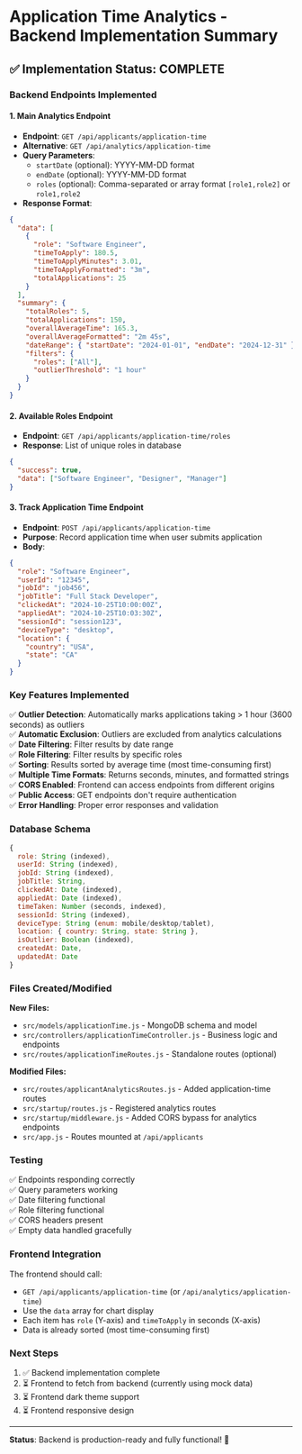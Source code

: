 # Application Time Analytics - Backend Implementation Summary

## ✅ Implementation Status: COMPLETE

### Backend Endpoints Implemented

#### 1. Main Analytics Endpoint
- **Endpoint**: `GET /api/applicants/application-time`
- **Alternative**: `GET /api/analytics/application-time`
- **Query Parameters**:
  - `startDate` (optional): YYYY-MM-DD format
  - `endDate` (optional): YYYY-MM-DD format  
  - `roles` (optional): Comma-separated or array format `[role1,role2]` or `role1,role2`
- **Response Format**:
```json
{
  "data": [
    {
      "role": "Software Engineer",
      "timeToApply": 180.5,
      "timeToApplyMinutes": 3.01,
      "timeToApplyFormatted": "3m",
      "totalApplications": 25
    }
  ],
  "summary": {
    "totalRoles": 5,
    "totalApplications": 150,
    "overallAverageTime": 165.3,
    "overallAverageFormatted": "2m 45s",
    "dateRange": { "startDate": "2024-01-01", "endDate": "2024-12-31" },
    "filters": {
      "roles": ["All"],
      "outlierThreshold": "1 hour"
    }
  }
}
```

#### 2. Available Roles Endpoint
- **Endpoint**: `GET /api/applicants/application-time/roles`
- **Response**: List of unique roles in database
```json
{
  "success": true,
  "data": ["Software Engineer", "Designer", "Manager"]
}
```

#### 3. Track Application Time Endpoint
- **Endpoint**: `POST /api/applicants/application-time`
- **Purpose**: Record application time when user submits application
- **Body**:
```json
{
  "role": "Software Engineer",
  "userId": "12345",
  "jobId": "job456",
  "jobTitle": "Full Stack Developer",
  "clickedAt": "2024-10-25T10:00:00Z",
  "appliedAt": "2024-10-25T10:03:30Z",
  "sessionId": "session123",
  "deviceType": "desktop",
  "location": {
    "country": "USA",
    "state": "CA"
  }
}
```

### Key Features Implemented

✅ **Outlier Detection**: Automatically marks applications taking > 1 hour (3600 seconds) as outliers  
✅ **Automatic Exclusion**: Outliers are excluded from analytics calculations  
✅ **Date Filtering**: Filter results by date range  
✅ **Role Filtering**: Filter results by specific roles  
✅ **Sorting**: Results sorted by average time (most time-consuming first)  
✅ **Multiple Time Formats**: Returns seconds, minutes, and formatted strings  
✅ **CORS Enabled**: Frontend can access endpoints from different origins  
✅ **Public Access**: GET endpoints don't require authentication  
✅ **Error Handling**: Proper error responses and validation  

### Database Schema

```javascript
{
  role: String (indexed),
  userId: String (indexed),
  jobId: String (indexed),
  jobTitle: String,
  clickedAt: Date (indexed),
  appliedAt: Date (indexed),
  timeTaken: Number (seconds, indexed),
  sessionId: String (indexed),
  deviceType: String (enum: mobile/desktop/tablet),
  location: { country: String, state: String },
  isOutlier: Boolean (indexed),
  createdAt: Date,
  updatedAt: Date
}
```

### Files Created/Modified

**New Files:**
- `src/models/applicationTime.js` - MongoDB schema and model
- `src/controllers/applicationTimeController.js` - Business logic and endpoints
- `src/routes/applicationTimeRoutes.js` - Standalone routes (optional)

**Modified Files:**
- `src/routes/applicantAnalyticsRoutes.js` - Added application-time routes
- `src/startup/routes.js` - Registered analytics routes
- `src/startup/middleware.js` - Added CORS bypass for analytics endpoints
- `src/app.js` - Routes mounted at `/api/applicants`

### Testing

✅ Endpoints responding correctly  
✅ Query parameters working  
✅ Date filtering functional  
✅ Role filtering functional  
✅ CORS headers present  
✅ Empty data handled gracefully  

### Frontend Integration

The frontend should call:
- `GET /api/applicants/application-time` (or `/api/analytics/application-time`)
- Use the `data` array for chart display
- Each item has `role` (Y-axis) and `timeToApply` in seconds (X-axis)
- Data is already sorted (most time-consuming first)

### Next Steps

1. ✅ Backend implementation complete
2. ⏳ Frontend to fetch from backend (currently using mock data)
3. ⏳ Frontend dark theme support
4. ⏳ Frontend responsive design

---

**Status**: Backend is production-ready and fully functional! 🚀


